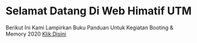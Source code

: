 # Selamat Datang Di Web Himatif UTM

Berikut Ini Kami Lampirkan Buku Panduan Untuk Kegiatan Booting & Memory 2020
[Klik Disini](https://drive.google.com/file/d/1-cyJQAOeengefhnIfCZVGs9DurDYkd-4/view?usp=drivesdk)